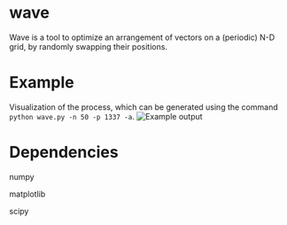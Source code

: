 # wave
Wave is a tool to optimize an arrangement of vectors on a (periodic) N-D grid, by randomly swapping their positions.

# Example

Visualization of the process, which can be generated using the command `python wave.py -n 50 -p 1337 -a`.
![Example output](https://github.com/jvdhorn/wave/data/animation.gif)

# Dependencies
numpy

matplotlib

scipy


